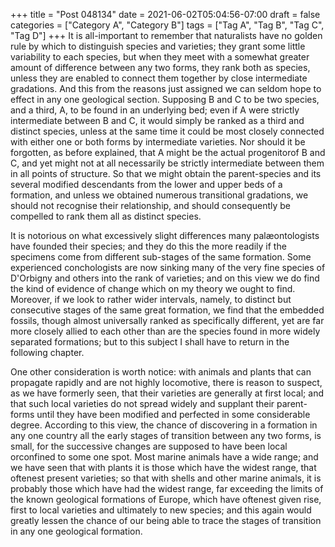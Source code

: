 +++
title = "Post 048134"
date = 2021-06-02T05:04:56-07:00
draft = false
categories = ["Category A", "Category B"]
tags = ["Tag A", "Tag B", "Tag C", "Tag D"]
+++
It is all-important to remember that naturalists have no golden rule by which to distinguish species and varieties; they grant some little variability to each species, but when they meet with a somewhat greater amount of difference between any two forms, they rank both as species, unless they are enabled to connect them together by close intermediate gradations. And this from the reasons just assigned we can seldom hope to effect in any one geological section. Supposing B and C to be two species, and a third, A, to be found in an underlying bed; even if A were strictly intermediate between B and C, it would simply be ranked as a third and distinct species, unless at the same time it could be most closely connected with either one or both forms by intermediate varieties. Nor should it be forgotten, as before explained, that A might be the actual progenitorof B and C, and yet might not at all necessarily be strictly intermediate between them in all points of structure. So that we might obtain the parent-species and its several modified descendants from the lower and upper beds of a formation, and unless we obtained numerous transitional gradations, we should not recognise their relationship, and should consequently be compelled to rank them all as distinct species.

It is notorious on what excessively slight differences many palæontologists have founded their species; and they do this the more readily if the specimens come from different sub-stages of the same formation. Some experienced conchologists are now sinking many of the very fine species of D'Orbigny and others into the rank of varieties; and on this view we do find the kind of evidence of change which on my theory we ought to find. Moreover, if we look to rather wider intervals, namely, to distinct but consecutive stages of the same great formation, we find that the embedded fossils, though almost universally ranked as specifically different, yet are far more closely allied to each other than are the species found in more widely separated formations; but to this subject I shall have to return in the following chapter.

One other consideration is worth notice: with animals and plants that can propagate rapidly and are not highly locomotive, there is reason to suspect, as we have formerly seen, that their varieties are generally at first local; and that such local varieties do not spread widely and supplant their parent-forms until they have been modified and perfected in some considerable degree. According to this view, the chance of discovering in a formation in any one country all the early stages of transition between any two forms, is small, for the successive changes are supposed to have been local orconfined to some one spot. Most marine animals have a wide range; and we have seen that with plants it is those which have the widest range, that oftenest present varieties; so that with shells and other marine animals, it is probably those which have had the widest range, far exceeding the limits of the known geological formations of Europe, which have oftenest given rise, first to local varieties and ultimately to new species; and this again would greatly lessen the chance of our being able to trace the stages of transition in any one geological formation.
